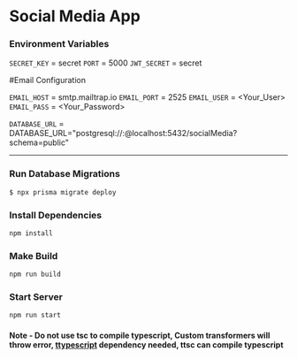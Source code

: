 # Social Media App

### Environment Variables

`SECRET_KEY` = secret
`PORT` = 5000
`JWT_SECRET` = secret

#Email Configuration

`EMAIL_HOST` = smtp.mailtrap.io
`EMAIL_PORT` = 2525
`EMAIL_USER` = <Your_User>
`EMAIL_PASS` = <Your_Password>

`DATABASE_URL` = DATABASE_URL="postgresql://<user>:<password>@localhost:5432/socialMedia?schema=public"

---

### Run Database Migrations

```bash
$ npx prisma migrate deploy
```

### Install Dependencies

```cmd
npm install
```

### Make Build

```cmd
npm run build
```

### Start Server

```cmd
npm run start
```

#### Note - Do not use **tsc** to compile typescript, Custom transformers will throw error, [ttypescript](https://www.npmjs.com/package/ttypescript) dependency needed, ttsc can compile typescript
